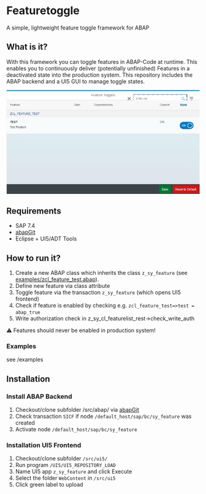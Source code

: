 # Featuretoggle
A simple, lightweight feature toggle framework for ABAP

## What is it?
With this framework you can toggle features in ABAP-Code at runtime. This enables you to continuously deliver (potentially unfinished) Features in a deactivated state into the production system. This repository includes the ABAP backend and a UI5 GUI to manage toggle states.

![Featuretoggle Gui](doc/gui.png)

## Requirements
* SAP 7.4
* [abapGit](https://github.com/larshp/abapGit)
* Eclipse + UI5/ADT Tools

## How to run it?
1. Create a new ABAP class which inherits the class `z_sy_feature` (see [examples/zcl_feature_test.abap](https://github.com/pacroy/Featuretoggle/blob/master/examples/zcl_feature_test.clas.abap)).
2. Define new feature via class attribute 
3. Toggle feature via the transaction `z_sy_feature` (which opens UI5 frontend)
4. Check if feature is enabled by checking e.g. `zcl_feature_test=>test = abap_true` 
5. Write authorization check in z_sy_cl_featurelist_rest->check_write_auth

:warning: Features should never be enabled in production system!

### Examples
see /examples

## Installation

### Install ABAP Backend

1. Checkout/clone subfolder /src/abap/ via [abapGit](https://github.com/larshp/abapGit)
2. Check transaction `SICF` if node `/default_host/sap/bc/sy_feature` was created
3. Activate node `/default_host/sap/bc/sy_feature`

### Installation UI5 Frontend 

1. Checkout/clone subfolder `/src/ui5/` 
2. Run program `/UI5/UI5_REPOSITORY_LOAD`
3. Name UI5 app `z_sy_feature` and click Execute
4. Select the folder `WebContent` in `/src/ui5`
5. Click green label to upload
